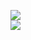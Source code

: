 [![](https://img.shields.io/badge/Made%20With-Github%20Spray-lightgrey.svg?style=for-the-badge&logo=github)](https://github.com/Annihil/github-spray#967)  
[![](https://i.imgur.com/2DrTn0Z.gif)](https://github.com/Annihil/github-spray)